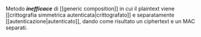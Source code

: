 Metodo ***inefficace*** di [[generic composition]] in cui il plaintext viene [[crittografia simmetrica autenticata|crittografato]] e separatamente [[autenticazione|autenticato]], dando come risultato un ciphertext e un MAC separati.
